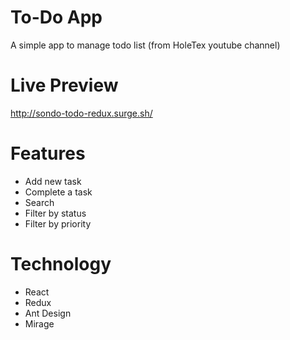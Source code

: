 # To-Do App

A simple app to manage todo list (from HoleTex youtube channel)

# Live Preview

http://sondo-todo-redux.surge.sh/

# Features

- Add new task
- Complete a task
- Search
- Filter by status
- Filter by priority

# Technology

- React
- Redux
- Ant Design
- Mirage
